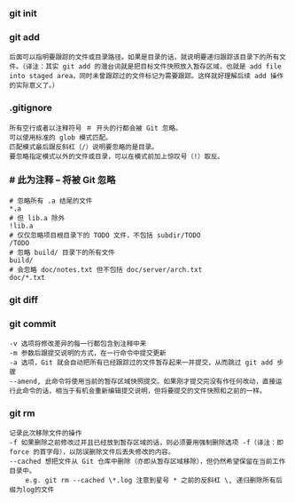 ### git init

### git add 
    后面可以指明要跟踪的文件或目录路径。如果是目录的话，就说明要递归跟踪该目录下的所有文件。（译注：其实 git add 的潜台词就是把目标文件快照放入暂存区域，也就是 add file into staged area，同时未曾跟踪过的文件标记为需要跟踪。这样就好理解后续 add 操作的实际意义了。）

### .gitignore
    所有空行或者以注释符号 ＃ 开头的行都会被 Git 忽略。
    可以使用标准的 glob 模式匹配。
    匹配模式最后跟反斜杠（/）说明要忽略的是目录。
    要忽略指定模式以外的文件或目录，可以在模式前加上惊叹号（!）取反。

### # 此为注释 – 将被 Git 忽略
    # 忽略所有 .a 结尾的文件
    *.a
    # 但 lib.a 除外
    !lib.a
    # 仅仅忽略项目根目录下的 TODO 文件，不包括 subdir/TODO
    /TODO
    # 忽略 build/ 目录下的所有文件
    build/
    # 会忽略 doc/notes.txt 但不包括 doc/server/arch.txt
    doc/*.txt

### git diff

### git commit
    -v 选项将修改差异的每一行都包含到注释中来
    -m 参数后跟提交说明的方式，在一行命令中提交更新
    -a 选项，Git 就会自动把所有已经跟踪过的文件暂存起来一并提交，从而跳过 git add 步骤
    --amend, 此命令将使用当前的暂存区域快照提交。如果刚才提交完没有作任何改动，直接运行此命令的话，相当于有机会重新编辑提交说明，但将要提交的文件快照和之前的一样。

### git rm
    记录此次移除文件的操作	
	-f 如果删除之前修改过并且已经放到暂存区域的话，则必须要用强制删除选项 -f（译注：即 force 的首字母），以防误删除文件后丢失修改的内容。	
	--cached 想把文件从 Git 仓库中删除（亦即从暂存区域移除），但仍然希望保留在当前工作目录中。
		e.g. git rm --cached \*.log 注意到星号 * 之前的反斜杠 \, 递归删除所有后缀为log的文件

